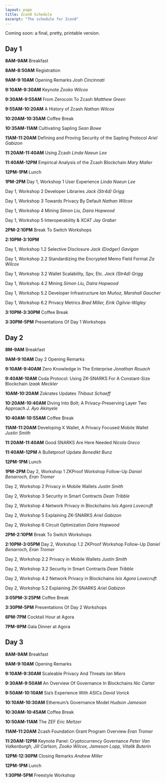 ```yaml
---
layout: page
title: Zcon0 Schedule
excerpt: "The schedule for Zcon0"
---
```


Coming soon: a final, pretty, printable version.

## Day 1

**8AM-9AM**
Breakfast

**8AM-8:50AM**
Registration

**9AM-9:10AM**
Opening Remarks
*Josh Cincinnati*

**9:10AM-9:30AM**
Keynote
*Zooko Wilcox*

**9:30AM-9:55AM**
From Zerocoin To Zcash
*Matthew Green*

**9:55AM-10:20AM**
A History of Zcash
*Nathan Wilcox*

**10:20AM-10:35AM**
Coffee Break

**10:35AM-11AM**
Cultivating Sapling
*Sean Bowe*

**11AM-11:20AM**
Defining and Proving Security of the Sapling Protocol
*Ariel Gabizon*

**11:20AM-11:40AM**
Using Zcash
*Linda Naeun Lee*

**11:40AM-12PM**
Empirical Analysis of the Zcash Blockchain
*Mary Maller*

**12PM-1PM**
Lunch

**1PM-2PM**
Day 1, Workshop 1
User Experience
*Linda Naeun Lee*

Day 1, Workshop 2
Developer Libraries
*Jack (Str4d) Grigg*

Day 1, Workshop 3
Towards Privacy By Default
*Nathan Wilcox*

Day 1, Workshop 4
Mining
*Simon Liu, Daira Hopwood*

Day 1, Workshop 5
Interoperability & XCAT
*Jay Graber*

**2PM-2:10PM**
Break To Switch Workshops

**2:10PM-3:10PM**

Day 1, Workshop 1.2
Selective Disclosure
*Jack (Dodger) Gavigan*

Day 1, Workshop 2.2
Standardizing the Encrypted Memo Field Format
*Za Wilcox*

Day 1, Workshop 3.2
Wallet Scalability, Spv, Etc.
*Jack (Str4d) Grigg*

Day 1, Workshop 4.2
Mining
*Simon Liu, Daira Hopwood*

Day 1, Workshop 5.2
Developer Infrastructure
*Ian Muñoz, Marshall Gaucher*

Day 1, Workshop 6.2
Privacy Metrics
*Brad Miller, Eirik Ogilvie-Wigley*

**3:10PM-3:30PM**
Coffee Break

**3:30PM-5PM**
Presentations Of Day 1 Workshops

## Day 2

**8M-9AM**
Breakfast

**9AM-9:10AM**
Day 2 Opening Remarks

**9:10AM-9:40AM**
Zero Knowledge In The Enterprise
*Jonathan Rouach*

**9:40AM-10AM**
Coda Protocol: Using ZK-SNARKS For A Constant-Size Blockchain
*Izaak Meckler*

**10AM-10:20AM**
Zokrates Updates
*Thibaut Schaeff*

**10:20AM-10:40AM**
Diving Into Bolt; A Privacy-Preserving Layer Two Approach
*J. Ayo Akinyele*

**10:40AM-10:55AM**
Coffee Break

**11AM-11:20AM**
Developing X Wallet, A Privacy Focused Mobile Wallet
*Justin Smith*

**11:20AM-11:40AM**
Good SNARKS Are Here Needed
*Nicola Greco*

**11:40AM-12PM**
A Bulletproof Update
*Benedikt Bunz*

**12PM-1PM**
Lunch

**1PM-2PM**
Day 2, Workshop 1
ZKProof Workshop Follow-Up
*Daniel Benarroch, Eran Tromer*

Day 2, Workshop 2
Privacy in Mobile Wallets
*Justin Smith*

Day 2, Workshop 3
Security in Smart Contracts
*Dean Tribble*

Day 2, Workshop 4
Network Privacy in Blockchains
*Isis Agora Lovecruft*

Day 2, Workshop 5
Explaining ZK-SNARKS
*Ariel Gabizon*

Day 2, Workshop 6
Circuit Optimization
*Daira Hopwood*

**2PM-2:10PM**
Break To Switch Workshops

**2:10PM-3:05PM**
Day 2, Workshop 1.2
ZKProof Workshop Follow-Up
*Daniel Benarroch, Eran Tromer*

Day 2, Workshop 2.2
Privacy in Mobile Wallets
*Justin Smith*

Day 2, Workshop 3.2
Security in Smart Contracts
*Dean Tribble*

Day 2, Workshop 4.2
Network Privacy in Blockchains
*Isis Agora Lovecruft*

Day 2, Workshop 5.2
Explaining ZK-SNARKS
*Ariel Gabizon*

**3:05PM-3:25PM**
Coffee Break

**3:30PM-5PM**
Presentations Of Day 2 Workshops

**6PM-7PM**
Cocktail Hour at Agora

**7PM-9PM**
Gala Dinner at Agora

## Day 3

**8AM-9AM**
Breakfast

**9AM-9:10AM**
Opening Remarks

**9:10AM-9:30AM**
Scaleable Privacy And Threats
*Ian Miers*

**9:30AM-9:50AM**
An Overview Of Governance In Blockchains
*Nic Carter*

**9:50AM-10:10AM**
Sia’s Experience With ASICs
*David Vorick*

**10:10AM-10:30AM**
Ethereum’s Governance Model
*Hudson Jameson*

**10:30AM-10:45AM**
Coffee Break

**10:50AM-11AM**
The ZEF
*Eric Meltzer*

**11AM-11:20AM**
Zcash Foundation Grant Program Overview
*Eran Tromer*

**11:20AM-12PM**
Keynote Panel: Cryptocurrency Governance
*Peter Van Valkenburgh, Jill Carlson, Zooko Wilcox, Jameson Lopp, Vitalik Buterin*

**12PM-12:30PM**
Closing Remarks
*Andrew Miller*

**12PM-1PM**
Lunch

**1:30PM-5PM**
Freestyle Workshop
